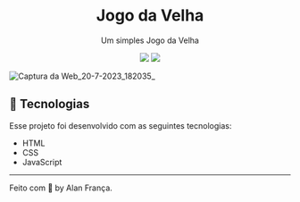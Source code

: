 <h1 align="center">Jogo da Velha</h1>

<p align="center">Um simples Jogo da Velha</p>
<p align="center">
  <img src="https://img.shields.io/badge/license-MIT-blue">
  <img src="https://img.shields.io/badge/status-FINISH-green">
</p>

![Captura da Web_20-7-2023_182035_](https://github.com/kaskuriam/Jogo-da-Velha/assets/139079558/ce1189ca-93f9-4d00-b1c6-38f0bd585d95)


## 🚀 Tecnologias

Esse projeto foi desenvolvido com as seguintes tecnologias:

- HTML
- CSS
- JavaScript

---

Feito com 💙 by Alan França.

